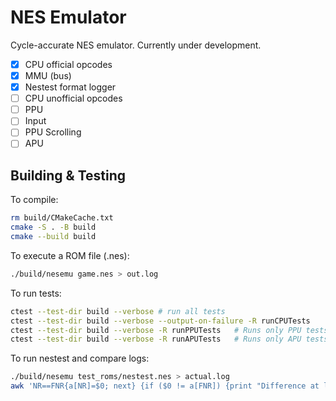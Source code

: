 # NES Emulator
Cycle-accurate NES emulator. Currently under development.
- [x] CPU official opcodes
- [x] MMU (bus)
- [x] Nestest format logger
- [ ] CPU unofficial opcodes
- [ ] PPU
- [ ] Input
- [ ] PPU Scrolling
- [ ] APU

## Building & Testing
To compile:
```bash
rm build/CMakeCache.txt
cmake -S . -B build
cmake --build build
```
To execute a ROM file (.nes):
``` bash
./build/nesemu game.nes > out.log
```
To run tests:
```bash
ctest --test-dir build --verbose # run all tests
ctest --test-dir build --verbose --output-on-failure -R runCPUTests
ctest --test-dir build --verbose -R runPPUTests   # Runs only PPU tests
ctest --test-dir build --verbose -R runAPUTests   # Runs only APU tests
```
To run nestest and compare logs:
```bash
./build/nesemu test_roms/nestest.nes > actual.log
awk 'NR==FNR{a[NR]=$0; next} {if ($0 != a[FNR]) {print "Difference at line", FNR; print "Actual:    " $0; print "Expected:  " a[FNR]; exit}}' expected.log actual.log
```